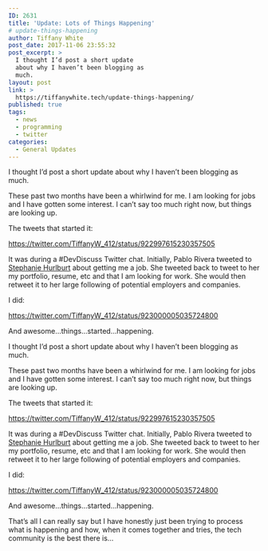 ```yaml
---
ID: 2631
title: 'Update: Lots of Things Happening'
# update-things-happening
author: Tiffany White
post_date: 2017-11-06 23:55:32
post_excerpt: >
  I thought I’d post a short update
  about why I haven’t been blogging as
  much.
layout: post
link: >
  https://tiffanywhite.tech/update-things-happening/
published: true
tags:
  - news
  - programming
  - twitter
categories:
  - General Updates
---
```



I thought I’d post a short update about why I haven’t been blogging as much.

These past two months have been a whirlwind for me. I am looking for jobs and I have gotten some interest. I can’t say too much right now, but things are looking up.

The tweets that started it:

https://twitter.com/TiffanyW_412/status/922997615230357505

It was during a #DevDiscuss Twitter chat. Initially, Pablo Rivera tweeted to [Stephanie Hurlburt](https://twitter.com/sehurlburt) about getting me a job. She tweeted back to tweet to her my portfolio, resume, etc and that I am looking for work. She would then retweet it to her large following of potential employers and companies.

I did:

https://twitter.com/TiffanyW_412/status/923000005035724800

And awesome…things…started…happening.




I thought I’d post a short update about why I haven’t been blogging as much.

These past two months have been a whirlwind for me. I am looking for jobs and I have gotten some interest. I can’t say too much right now, but things are looking up.

The tweets that started it:

https://twitter.com/TiffanyW_412/status/922997615230357505

It was during a #DevDiscuss Twitter chat. Initially, Pablo Rivera tweeted to [Stephanie Hurlburt](https://twitter.com/sehurlburt) about getting me a job. She tweeted back to tweet to her my portfolio, resume, etc and that I am looking for work. She would then retweet it to her large following of potential employers and companies.

I did:

https://twitter.com/TiffanyW_412/status/923000005035724800

And awesome…things…started…happening.





That’s all I can really say but I have honestly just been trying to process what is happening and how, when it comes together and tries, the tech community is the best there is…